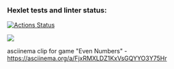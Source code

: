 ### Hexlet tests and linter status:
[![Actions Status](https://github.com/Reydenge/java-project-61/workflows/hexlet-check/badge.svg)](https://github.com/Reydenge/java-project-61/actions)

<a href="https://codeclimate.com/github/Reydenge/java-project-61/maintainability"><img src="https://api.codeclimate.com/v1/badges/7fe4137899b62e43af2e/maintainability" /></a>

asciinema clip for game "Even Numbers" - https://asciinema.org/a/FjxRMXLDZ1KxVsGQYYO3Y75Hr
